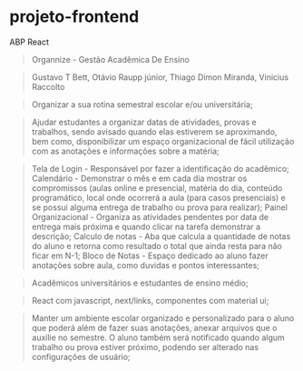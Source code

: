 ﻿# projeto-frontend
ABP React

> Organnize - Gestão Acadêmica De Ensino

> Gustavo T Bett, Otávio Raupp júnior, Thiago Dimon Miranda, Vinicius Raccolto

> Organizar a sua rotina semestral escolar e/ou universitária;

> Ajudar estudantes a organizar datas de atividades, provas e trabalhos, sendo avisado quando elas estiverem se aproximando, bem como, disponibilizar um espaço organizacional de fácil utilização com as anotações e informações sobre a matéria;

> Tela de Login - Responsável por fazer a identificação do acadêmico; Calendário - Demonstrar o mês e em cada dia mostrar os compromissos (aulas online e presencial, matéria do dia, conteúdo programático, local onde ocorrerá a aula (para casos presenciais) e se possui alguma entrega de trabalho ou prova para realizar); Painel Organizacional - Organiza as atividades pendentes por data de entrega mais próxima e quando clicar na tarefa demonstrar a descrição; Calculo de notas - Aba que calcula a quantidade de notas do aluno e retorna como resultado o total que ainda resta para não ficar em N-1; Bloco de Notas - Espaço dedicado ao aluno fazer anotações sobre aula, como duvidas e pontos interessantes; 

> Acadêmicos universitários e estudantes de ensino médio;

> React com javascript, next/links, componentes com material ui;

> Manter um ambiente escolar organizado e personalizado para o aluno que poderá além de fazer suas anotações, anexar arquivos que o auxilie no semestre. O aluno também será notificado quando algum trabalho ou prova estiver próximo, podendo ser alterado nas configurações de usuário;
